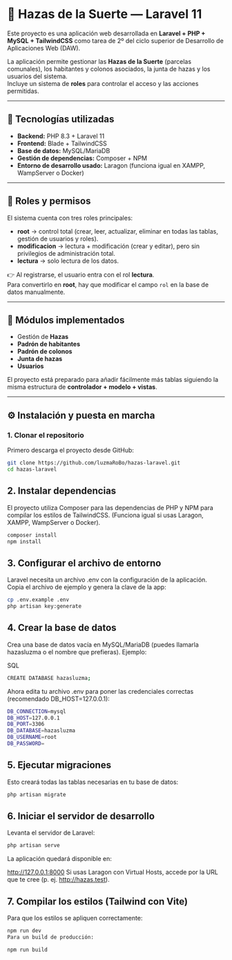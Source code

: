 # 🌾 Hazas de la Suerte — Laravel 11

Este proyecto es una aplicación web desarrollada en **Laravel + PHP + MySQL + TailwindCSS** como tarea de 2º del ciclo superior de Desarrollo de Aplicaciones Web (DAW).

La aplicación permite gestionar las **Hazas de la Suerte** (parcelas comunales), los habitantes y colonos asociados, la junta de hazas y los usuarios del sistema.  
Incluye un sistema de **roles** para controlar el acceso y las acciones permitidas.

---

## 🚀 Tecnologías utilizadas

-   **Backend:** PHP 8.3 + Laravel 11
-   **Frontend:** Blade + TailwindCSS
-   **Base de datos:** MySQL/MariaDB
-   **Gestión de dependencias:** Composer + NPM
-   **Entorno de desarrollo usado:** Laragon (funciona igual en XAMPP, WampServer o Docker)

---

## 🔐 Roles y permisos

El sistema cuenta con tres roles principales:

-   **root** → control total (crear, leer, actualizar, eliminar en todas las tablas, gestión de usuarios y roles).
-   **modificacion** → lectura + modificación (crear y editar), pero sin privilegios de administración total.
-   **lectura** → solo lectura de los datos.

👉 Al registrarse, el usuario entra con el rol **lectura**.  
Para convertirlo en **root**, hay que modificar el campo `rol` en la base de datos manualmente.

---

## 🧩 Módulos implementados

-   Gestión de **Hazas**
-   **Padrón de habitantes**
-   **Padrón de colonos**
-   **Junta de hazas**
-   **Usuarios**

El proyecto está preparado para añadir fácilmente más tablas siguiendo la misma estructura de **controlador + modelo + vistas**.

---

## ⚙️ Instalación y puesta en marcha

### 1. Clonar el repositorio

Primero descarga el proyecto desde GitHub:

```bash
git clone https://github.com/luzmaRoBo/hazas-laravel.git
cd hazas-laravel
```

## 2. Instalar dependencias

El proyecto utiliza Composer para las dependencias de PHP y NPM para compilar los estilos de TailwindCSS. (Funciona igual si usas Laragon, XAMPP, WampServer o Docker).

```bash
composer install
npm install
```

## 3. Configurar el archivo de entorno

Laravel necesita un archivo .env con la configuración de la aplicación. Copia el archivo de ejemplo y genera la clave de la app:

```bash
cp .env.example .env
php artisan key:generate
```

## 4. Crear la base de datos

Crea una base de datos vacía en MySQL/MariaDB (puedes llamarla hazasluzma o el nombre que prefieras). Ejemplo:

SQL

```bash
CREATE DATABASE hazasluzma;
```

Ahora edita tu archivo .env para poner las credenciales correctas (recomendado DB_HOST=127.0.0.1):

```bash
DB_CONNECTION=mysql
DB_HOST=127.0.0.1
DB_PORT=3306
DB_DATABASE=hazasluzma
DB_USERNAME=root
DB_PASSWORD=
```

## 5. Ejecutar migraciones

Esto creará todas las tablas necesarias en tu base de datos:

```bash
php artisan migrate
```

## 6. Iniciar el servidor de desarrollo

Levanta el servidor de Laravel:

```bash
php artisan serve
```

La aplicación quedará disponible en:

http://127.0.0.1:8000
Si usas Laragon con Virtual Hosts, accede por la URL que te cree (p. ej. http://hazas.test).

## 7. Compilar los estilos (Tailwind con Vite)

Para que los estilos se apliquen correctamente:

```bash
npm run dev
Para un build de producción:
```

```bash
npm run build
```
